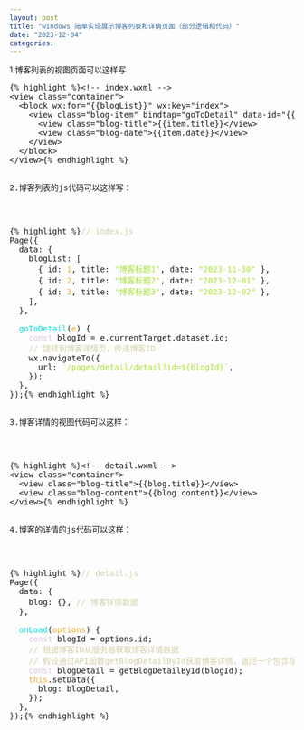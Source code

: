 ```yaml
---
layout: post
title: "windows 简单实现展示博客列表和详情页面（部分逻辑和代码）"
date: "2023-12-04"
categories: 
---
```

<p>1.博客列表的视图页面可以这样写</p>

<pre style="margin-left:0px; margin-right:0px; text-align:start">
{% highlight %}&lt;!-- index.wxml --&gt;
&lt;view class=&quot;container&quot;&gt;
  &lt;block wx:for=&quot;{{blogList}}&quot; wx:key=&quot;index&quot;&gt;
    &lt;view class=&quot;blog-item&quot; bindtap=&quot;goToDetail&quot; data-id=&quot;{{item.id}}&quot;&gt;
      &lt;view class=&quot;blog-title&quot;&gt;{{item.title}}&lt;/view&gt;
      &lt;view class=&quot;blog-date&quot;&gt;{{item.date}}&lt;/view&gt;
    &lt;/view&gt;
  &lt;/block&gt;
&lt;/view&gt;{% endhighlight %}

<p>2.博客列表的js代码可以这样写：</p>

<pre style="margin-left:0px; margin-right:0px; text-align:start">
{% highlight %}<span style="color:#d4d0ab">// index.js</span>
Page({
  data: {
    blogList: [
      { id: <span style="color:#f5ab35">1</span>, title: <span style="color:#abe338">&quot;博客标题1&quot;</span>, date: <span style="color:#abe338">&quot;2023-11-30&quot;</span> },
      { id: <span style="color:#f5ab35">2</span>, title: <span style="color:#abe338">&quot;博客标题2&quot;</span>, date: <span style="color:#abe338">&quot;2023-12-01&quot;</span> },
      { id: <span style="color:#f5ab35">3</span>, title: <span style="color:#abe338">&quot;博客标题3&quot;</span>, date: <span style="color:#abe338">&quot;2023-12-02&quot;</span> },
    ],
  },

  <span style="color:#00e0e0">goToDetail</span>(<span style="color:#f5ab35">e</span>) {
    <span style="color:#dcc6e0">const</span> blogId = e.currentTarget.dataset.id;
    <span style="color:#d4d0ab">// 跳转到博客详情页，传递博客ID</span>
    wx.navigateTo({
      url: <span style="color:#abe338">`/pages/detail/detail?id=</span><span style="color:#abe338">${blogId}</span><span style="color:#abe338">`</span>,
    });
  },
});{% endhighlight %}

<p>3.博客详情的视图代码可以这样：</p>

<pre style="margin-left:0px; margin-right:0px; text-align:start">
{% highlight %}&lt;!-- detail.wxml --&gt;
&lt;view class=&quot;container&quot;&gt;
  &lt;view class=&quot;blog-title&quot;&gt;{{blog.title}}&lt;/view&gt;
  &lt;view class=&quot;blog-content&quot;&gt;{{blog.content}}&lt;/view&gt;
&lt;/view&gt;{% endhighlight %}

<p>4.博客的详情的js代码可以这样：</p>

<pre style="margin-left:0px; margin-right:0px; text-align:start">
{% highlight %}<span style="color:#d4d0ab">// detail.js</span>
Page({
  data: {
    blog: {}, <span style="color:#d4d0ab">// 博客详情数据</span>
  },

  <span style="color:#00e0e0">onLoad</span>(<span style="color:#f5ab35">options</span>) {
    <span style="color:#dcc6e0">const</span> blogId = options.id;
    <span style="color:#d4d0ab">// 根据博客ID从服务器获取博客详情数据</span>
    <span style="color:#d4d0ab">// 假设通过API函数getBlogDetailById获取博客详情，返回一个包含标题和内容的对象</span>
    <span style="color:#dcc6e0">const</span> blogDetail = getBlogDetailById(blogId);
    <span style="color:#f5ab35">this</span>.setData({
      blog: blogDetail,
    });
  },
});{% endhighlight %}

